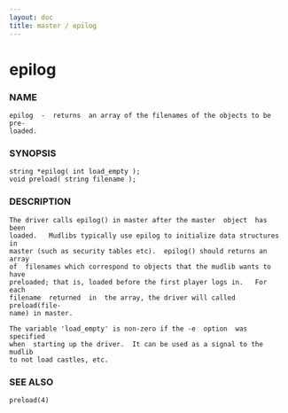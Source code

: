```yaml
---
layout: doc
title: master / epilog
---
```

# epilog

### NAME

    epilog  -  returns  an array of the filenames of the objects to be pre‐
    loaded.

### SYNOPSIS

    string *epilog( int load_empty );
    void preload( string filename );

### DESCRIPTION

    The driver calls epilog() in master after the master  object  has  been
    loaded.   Mudlibs typically use epilog to initialize data structures in
    master (such as security tables etc).  epilog() should returns an array
    of  filenames which correspond to objects that the mudlib wants to have
    preloaded; that is, loaded before the first player logs in.   For  each
    filename  returned  in  the array, the driver will called preload(file‐
    name) in master.

    The variable 'load_empty' is non-zero if the -e  option  was  specified
    when  starting up the driver.  It can be used as a signal to the mudlib
    to not load castles, etc.

### SEE ALSO

    preload(4)

